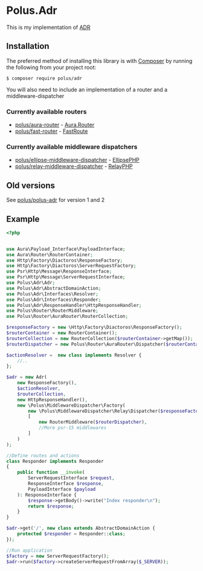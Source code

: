# Polus.Adr

This is my implementation of [ADR](https://github.com/pmjones/adr)

## Installation

The preferred method of installing this library is with
[Composer](https://getcomposer.org/) by running the following from your project
root:

`
  $ composer require polus/adr
`

You will also need to include an implementation of a router and a middleware-dispatcher  

### Currently available routers

 - [polus/aura-router](https://github.com/polusphp/aura-router) - [Aura.Router](https://github.com/auraphp/Aura.Router)
 - [polus/fast-router](https://github.com/polusphp/fast-router) - [FastRoute](https://github.com/nikic/FastRoute)

### Currently available middleware dispatchers

 - [polus/ellipse-middleware-dispatcher](https://github.com/polusphp/ellipse-middleware-dispatcher) - [EllipsePHP](https://github.com/ellipsephp/)
 - [polus/relay-middleware-dispatcher](https://github.com/polusphp/relay-middleware-dispatcher) - [RelayPHP](http://relayphp.com/2.x)

## Old versions 

See [polus/polus-adr](https://github.com/polusphp/polus-adr) for version 1 and 2

## Example


```php
<?php


use Aura\Payload_Interface\PayloadInterface;
use Aura\Router\RouterContainer;
use Http\Factory\Diactoros\ResponseFactory;
use Http\Factory\Diactoros\ServerRequestFactory;
use Psr\Http\Message\ResponseInterface;
use Psr\Http\Message\ServerRequestInterface;
use Polus\Adr\Adr;
use Polus\Adr\AbstractDomainAction;
use Polus\Adr\Interfaces\Resolver;
use Polus\Adr\Interfaces\Responder;
use Polus\Adr\ResponseHandler\HttpResponseHandler;
use Polus\Router\RouterMiddleware;
use Polus\Router\AuraRouter\RouterCollection;

$responseFactory = new \Http\Factory\Diactoros\ResponseFactory();
$routerContainer = new RouterContainer();
$routerCollection = new RouterCollection($routerContainer->getMap());
$routerDispatcher = new Polus\Router\AuraRouter\Dispatcher($routerContainer);

$actionResolver =  new class implements Resolver {
    //..
};

$adr = new Adr(
    new ResponseFactory(),
    $actionResolver,
    $routerCollection,
    new HttpResponseHandler(),
    new \Polus\MiddlewareDispatcher\Factory(
        new \Polus\MiddlewareDispatcher\Relay\Dispatcher($responseFactory),
        [
            new RouterMiddleware($routerDispatcher),
            //More psr-15 middlewares
        ]
    )
);

//Define routes and actions
class Responder implements Responder
{
    public function __invoke(
        ServerRequestInterface $request,
        ResponseInterface $response,
        PayloadInterface $payload
    ): ResponseInterface {
        $response->getBody()->write("Index responder\n");
        return $response;
    }
}

$adr->get('/', new class extends AbstractDomainAction {
    protected $responder = Responder::class;
});

//Run application
$factory = new ServerRequestFactory();
$adr->run($factory->createServerRequestFromArray($_SERVER));

```
